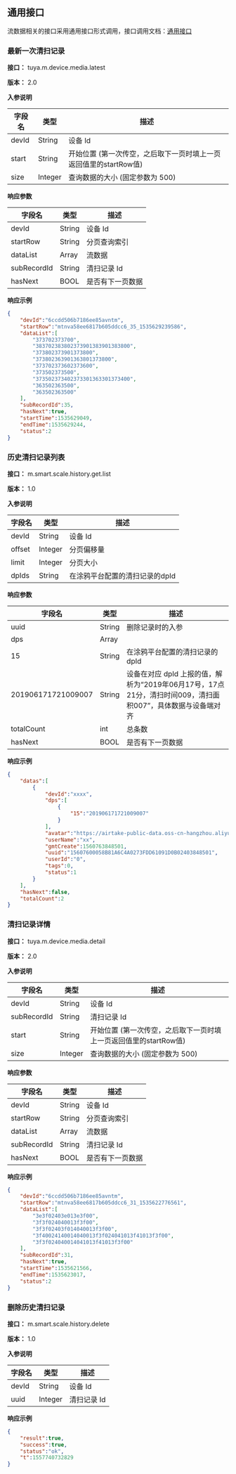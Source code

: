 ## 通用接口

流数据相关的接口采用通用接口形式调用，接口调用文档：[通用接口](https://tuyainc.github.io/tuyasmart_home_ios_sdk_doc/zh-hans/resource/CommonInterface.html)

### 最新一次清扫记录

**接口：** tuya.m.device.media.latest

**版本：** 2.0

**入参说明**

| 字段名 | 类型    | 描述                                                         |
| ------ | ------- | ------------------------------------------------------------ |
| devId  | String  | 设备 Id                                                      |
| start  | String  | 开始位置 (第一次传空，之后取下一页时填上一页返回值里的startRow值) |
| size   | Integer | 查询数据的大小 (固定参数为 500)                              |

**响应参数**

| 字段名      | 类型   | 描述             |
| ----------- | ------ | ---------------- |
| devId       | String | 设备 Id          |
| startRow    | String | 分页查询索引     |
| dataList    | Array  | 流数据           |
| subRecordId | String | 清扫记录 Id      |
| hasNext     | BOOL   | 是否有下一页数据 |

**响应示例**

```json
{
    "devId":"6ccdd506b7186ee85avntm",
    "startRow":"mtnva58ee6817b605ddcc6_35_1535629239586",
    "dataList":[
        "373702373700",
        "383702383802373901383901383800",
        "373802373901373800",
        "373802363901363801373800",
        "373702373602373600",
        "373502373500",
        "373502373402373301363301373400",
        "363502363500",
        "363502363500"
    ],
    "subRecordId":35,
    "hasNext":true,
    "startTime":1535629049,
    "endTime":1535629244,
    "status":2
}
```



### 历史清扫记录列表

**接口：** m.smart.scale.history.get.list

**版本：** 1.0

**入参说明**

| 字段名 | 类型    | 描述                           |
| ------ | ------- | ------------------------------ |
| devId  | String  | 设备 Id                        |
| offset | Integer | 分页偏移量                     |
| limit  | Integer | 分页大小                       |
| dpIds  | String  | 在涂鸦平台配置的清扫记录的dpId |

**响应参数**

| 字段名             | 类型   | 描述                                                         |
| ------------------ | ------ | ------------------------------------------------------------ |
| uuid               | String | 删除记录时的入参                                             |
| dps                | Array  |                                                              |
| 15                 | String | 在涂鸦平台配置的清扫记录的dpId                               |
| 201906171721009007 | String | 设备在对应 dpId 上报的值，解析为“2019年06月17号，17点21分，清扫时间009，清扫面积007”，具体数据与设备端对齐 |
| totalCount         | int    | 总条数                                                       |
| hasNext            | BOOL   | 是否有下一页数据                                             |

**响应示例**

```json
{
    "datas":[
        {
            "devId":"xxxx",
            "dps":[
                {
                    "15":"201906171721009007"
                }
            ],
            "avatar":"https://airtake-public-data.oss-cn-hangzhou.aliyuncs.com/smart/user_res/avatar/scale/no_body_icon.png",
            "userName":"xx",
            "gmtCreate":1560763848501,
            "uuid":"15607600058B81A6C4A0273FDD61091D0B02403848501",
            "userId":"0",
            "tags":0,
            "status":1
        }
    ],
    "hasNext":false,
    "totalCount":2
}
```



### 清扫记录详情

**接口：** tuya.m.device.media.detail

**版本：** 2.0

**入参说明**

| 字段名      | 类型    | 描述                                                         |
| ----------- | ------- | ------------------------------------------------------------ |
| devId       | String  | 设备 Id                                                      |
| subRecordId | String  | 清扫记录 Id                                                  |
| start       | String  | 开始位置 (第一次传空，之后取下一页时填上一页返回值里的startRow值) |
| size        | Integer | 查询数据的大小 (固定参数为 500)                              |

**响应参数**

| 字段名      | 类型   | 描述             |
| ----------- | ------ | ---------------- |
| devId       | String | 设备 Id          |
| startRow    | String | 分页查询索引     |
| dataList    | Array  | 流数据           |
| subRecordId | String | 清扫记录 Id      |
| hasNext     | BOOL   | 是否有下一页数据 |

**响应示例**

```json
{
    "devId":"6ccdd506b7186ee85avntm",
    "startRow":"mtnva58ee6817b605ddcc6_31_1535622776561",
    "dataList":[
        "3e3f02403e013e3f00",
        "3f3f024040013f3f00",
        "3f3f02403f014040013f3f00",
        "3f40024140014040013f3f024041013f41013f3f00",
        "3f3f024040014041013f41013f3f00"
    ],
    "subRecordId":31,
    "hasNext":true,
    "startTime":1535621566,
    "endTime":1535623017,
    "status":2
}
```



### 删除历史清扫记录

**接口：** m.smart.scale.history.delete

**版本：** 1.0

**入参说明**

| 字段名 | 类型    | 描述        |
| ------ | ------- | ----------- |
| devId  | String  | 设备 Id     |
| uuid   | Integer | 清扫记录 Id |

**响应示例**

```json
{
    "result":true,
    "success":true,
    "status":"ok",
    "t":1557740732829
}
```